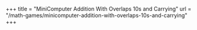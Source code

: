 +++
title = "MiniComputer Addition With Overlaps 10s and Carrying"
url = "/math-games/minicomputer-addition-with-overlaps-10s-and-carrying"
+++